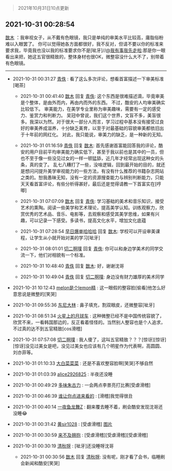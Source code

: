 > 2021年10月31日10点更新
<link rel="stylesheet" href="https://cdn.jsdelivr.net/gh/taotie6/sampleJSON@main/css/photo_show.css">
<meta name="referrer" content="no-referrer" />


 ## 2021-10-31 00:28:54 

 [㪚木](https://www.coolapk.com/feed/31084553?shareKey=NjdkOWZkNGVhMWE3NjE3ZDdjMWM~) ：我审视女子，从不戴有色眼镜，我只是单纯的审美水平比较高，庸脂俗粉难以入眼罢了。
你可以觉得她各方面都很好，我不反对，但请不要以你的标准来要求我，毕竟我也没以我的标准要求你不是[呲牙]//<a class="feed-link-uname" href="/u/我有事我先走啦">@我有事我先走啦</a>:那是你一眼看出来把，她这五官很精致的，整体身材也很OK，微整容没什么大不了<!--break-->，别带着有色眼镜。 

<div class="album">
</div>

 ------- 

- 2021-10-31 00:31:27 [青佚](uid=1428669) : 看了这么多次评论，想看首富描述一下审美标准[喝茶] 

    - 2021-10-31 00:41:40 [㪚木](uid=1081091) 回复 [青佚](uid=1428669): 这个东西是很难描述滴，毕竟审美是个整体，是由外而内，再由内而外的东西。
不过，酷安的人均审美确实比较低下。
审美能力，在美学专业里称为审美趣味，需要有一定的感受力、鉴赏力和判断力。
吴冠中曾说，我们这个世界，文盲不多，美盲很多。我深以为然。对于很大一部分人而言<!--break-->，学习过程中基本没有接受过良好的审美养成滋养，十分缺乏美育，以至于对最基础的容貌审美都依旧出于十年前的网红化。
对此，我只能说，审美力的缺乏，是一种新的无知。 

    - 2021-10-31 01:16:59 [青佚](uid=1428669) 回复 [㪚木](uid=1081091): 首先感谢首富能回答我的评论，酷安的用户目前平均审美能力确实低下，甚至于我以前也是其中的一员，但也不至于像一些没见过女的一样一顿猛舔，近几年才经常出现这种女的头条，真的变了。
乱七八糟打了一些，没啥逻辑，回到最开始的目的，就还是想问问提升美学审视能力的一些方法<!--break-->，有没有什么推荐的书籍杂志网站之类的。恕我愚昧无知，没有一定的资源搜查能力与辨别判断能力，只能天天看首富评论，有些分析得甚好，最后还是觉得请教一下首富实在[哼唧] 

    - 2021-10-31 07:07:09 [㪚木](uid=1081091) 回复 [青佚](uid=1428669): 学习基础的美术和音乐知识，接受艺术的熏陶。阅读一些美学和艺术理论，提高美学认知。训练观察力，欣赏优秀的艺术品、音乐、电影等，去观察和感受其美学思维，如果有兴趣，可以记录一下感受。多读书，提高文化水平，增加文化底蕴 

    - 2021-10-31 07:28:54 [早日爆单哈哈哈](uid=2188936) 回复 [㪚木](uid=1081091): 学校可以开设审美课程，让学生从小就开始对美的学习[呲牙] 

    - 2021-10-31 08:01:01 [切二啊噗](uid=2920558) 回复 [青佚](uid=1428669): 你可以和身边学美术的同学交流一下，他们对相貌有一个标准。 

    - 2021-10-31 10:48:40 [青佚](uid=1428669) 回复 [㪚木](uid=1081091): 好，谢谢沈哥 

    - 2021-10-31 10:49:04 [青佚](uid=1428669) 回复 [切二啊噗](uid=2920558): 身边没有财力雄厚的美术同学 

- 2021-10-31 10:12:43 [melon是个lemon精](uid=2080744) : 这一眼假的整容脸[偷看]他怎么好意思说是微整的[笑哭] 

- 2021-10-31 09:55:36 [东尼大林](uid=1612569) : 鼻子填充，割双眼皮，还微整容[呲牙] 

- 2021-10-31 08:51:34 [火星上的月球车](uid=3743741) : 这种微整已经不是中国传统容貌了，欣赏不来，一看韩国那边的，反正看着怪怪的。当然别人整容也是个人追求，不过真的达不到五官精致[cos滑稽] 

- 2021-10-31 07:57:08 [切二啊噗](uid=2920558) : 我人傻了，这叫五官精致？？？[惊讶][惊讶][惊讶]没见过美女是吧，没见过美女也应该有几个明星作为代表啊，高圆圆、刘亦菲等。 

- 2021-10-31 01:10:33 [大白菜菜菜](uid=2081020) : 还是不喜欢整容脸啊[笑哭]不够自然 

- 2021-10-31 01:03:39 [alice2926825](uid=1064232) : 半夜还没睡 

- 2021-10-31 00:49:29 [多味朱古力](uid=1614110) : 一会两点李景亮打比赛[受虐滑稽] 

- 2021-10-31 00:46:39 [谁让你点进来看的](uid=1348471) : [滑稽]我觉得很丑 

- 2021-10-31 00:40:14 [一夜鱼龙舞Z](uid=2440130) : 翻来覆去睡不着，刷会酷安发现沈哥还没睡😂 

- 2021-10-31 00:31:42 [黄sir1028](uid=905870) : [受虐滑稽] [图片](http://image.coolapk.com/feed/2020/1208/15/3414222_e6a6a289_4222_0299@316x203.gif)

- 2021-10-31 00:30:59 [来不及拥抱](uid=1073400) : [受虐滑稽][受虐滑稽][受虐滑稽] 

- 2021-10-31 00:30:19 [清秋呀](uid=1658991) : [呲牙]还没睡呀沈哥 

    - 2021-10-31 00:30:56 [㪚木](uid=1081091) 回复 [清秋呀](uid=1658991): 没有呢，刚才看了会书，临睡刷会新闻和酷安[笑哭] 

